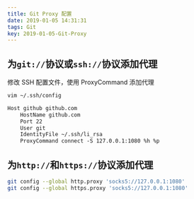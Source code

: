 ```yaml
---
title: Git Proxy 配置
date: 2019-01-05 14:31:31
tags: Git
key: 2019-01-05-Git-Proxy
---
```


## 为`git://`协议或`ssh://`协议添加代理

修改 SSH 配置文件，使用 ProxyCommand 添加代理

```zsh
vim ~/.ssh/config
```

```txt
Host github github.com
    HostName github.com
    Port 22
    User git
    IdentityFile ~/.ssh/li_rsa
    ProxyCommand connect -S 127.0.0.1:1080 %h %p
```

## 为`http://`和`https://`协议添加代理

```zsh
git config --global http.proxy 'socks5://127.0.0.1:1080'
git config --global https.proxy 'socks5://127.0.0.1:1080'
```